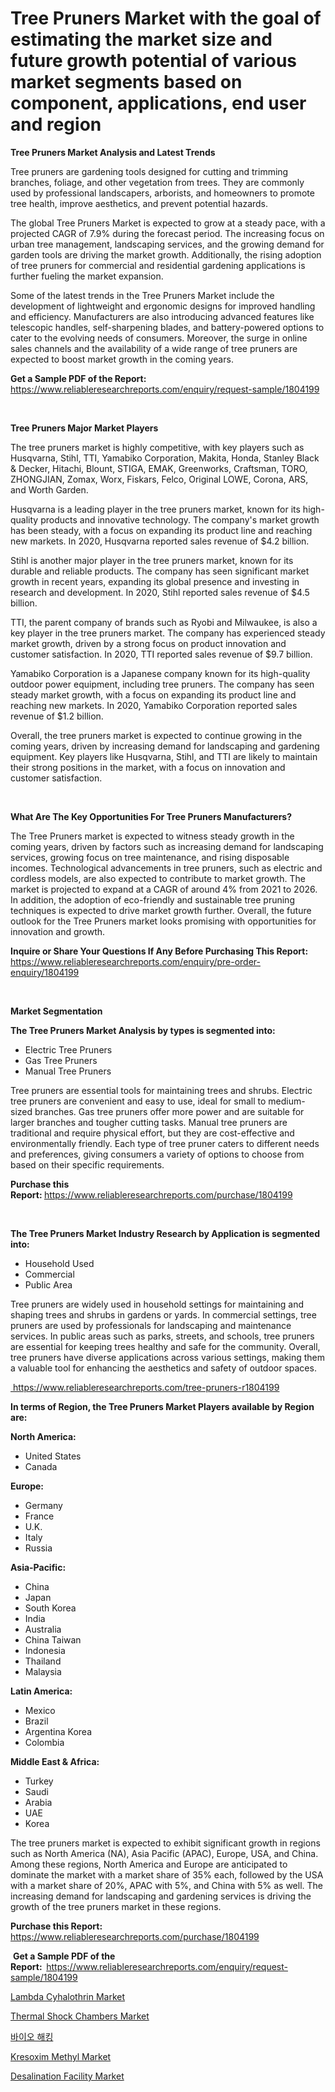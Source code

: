 <p><h1>Tree Pruners Market with the goal of estimating the market size and future growth potential of various market segments based on component, applications, end user and region</h1></p><p><strong>Tree Pruners Market Analysis and Latest Trends</strong></p>
<p><p>Tree pruners are gardening tools designed for cutting and trimming branches, foliage, and other vegetation from trees. They are commonly used by professional landscapers, arborists, and homeowners to promote tree health, improve aesthetics, and prevent potential hazards.</p><p>The global Tree Pruners Market is expected to grow at a steady pace, with a projected CAGR of 7.9% during the forecast period. The increasing focus on urban tree management, landscaping services, and the growing demand for garden tools are driving the market growth. Additionally, the rising adoption of tree pruners for commercial and residential gardening applications is further fueling the market expansion.</p><p>Some of the latest trends in the Tree Pruners Market include the development of lightweight and ergonomic designs for improved handling and efficiency. Manufacturers are also introducing advanced features like telescopic handles, self-sharpening blades, and battery-powered options to cater to the evolving needs of consumers. Moreover, the surge in online sales channels and the availability of a wide range of tree pruners are expected to boost market growth in the coming years.</p></p>
<p><strong>Get a Sample PDF of the Report:&nbsp;</strong> <a href="https://www.reliableresearchreports.com/enquiry/request-sample/1804199">https://www.reliableresearchreports.com/enquiry/request-sample/1804199</a></p>
<p>&nbsp;</p>
<p><strong>Tree Pruners Major Market Players</strong></p>
<p><p>The tree pruners market is highly competitive, with key players such as Husqvarna, Stihl, TTI, Yamabiko Corporation, Makita, Honda, Stanley Black & Decker, Hitachi, Blount, STIGA, EMAK, Greenworks, Craftsman, TORO, ZHONGJIAN, Zomax, Worx, Fiskars, Felco, Original LOWE, Corona, ARS, and Worth Garden. </p><p>Husqvarna is a leading player in the tree pruners market, known for its high-quality products and innovative technology. The company's market growth has been steady, with a focus on expanding its product line and reaching new markets. In 2020, Husqvarna reported sales revenue of $4.2 billion.</p><p>Stihl is another major player in the tree pruners market, known for its durable and reliable products. The company has seen significant market growth in recent years, expanding its global presence and investing in research and development. In 2020, Stihl reported sales revenue of $4.5 billion.</p><p>TTI, the parent company of brands such as Ryobi and Milwaukee, is also a key player in the tree pruners market. The company has experienced steady market growth, driven by a strong focus on product innovation and customer satisfaction. In 2020, TTI reported sales revenue of $9.7 billion.</p><p>Yamabiko Corporation is a Japanese company known for its high-quality outdoor power equipment, including tree pruners. The company has seen steady market growth, with a focus on expanding its product line and reaching new markets. In 2020, Yamabiko Corporation reported sales revenue of $1.2 billion.</p><p>Overall, the tree pruners market is expected to continue growing in the coming years, driven by increasing demand for landscaping and gardening equipment. Key players like Husqvarna, Stihl, and TTI are likely to maintain their strong positions in the market, with a focus on innovation and customer satisfaction.</p></p>
<p>&nbsp;</p>
<p><strong>What Are The Key Opportunities For Tree Pruners Manufacturers?</strong></p>
<p><p>The Tree Pruners market is expected to witness steady growth in the coming years, driven by factors such as increasing demand for landscaping services, growing focus on tree maintenance, and rising disposable incomes. Technological advancements in tree pruners, such as electric and cordless models, are also expected to contribute to market growth. The market is projected to expand at a CAGR of around 4% from 2021 to 2026. In addition, the adoption of eco-friendly and sustainable tree pruning techniques is expected to drive market growth further. Overall, the future outlook for the Tree Pruners market looks promising with opportunities for innovation and growth.</p></p>
<p><strong>Inquire or Share Your Questions If Any Before Purchasing This Report:</strong> <a href="https://www.reliableresearchreports.com/enquiry/pre-order-enquiry/1804199">https://www.reliableresearchreports.com/enquiry/pre-order-enquiry/1804199</a></p>
<p>&nbsp;</p>
<p><strong>Market Segmentation</strong></p>
<p><strong>The Tree Pruners Market Analysis by types is segmented into:</strong></p>
<p><ul><li>Electric Tree Pruners</li><li>Gas Tree Pruners</li><li>Manual Tree Pruners</li></ul></p>
<p><p>Tree pruners are essential tools for maintaining trees and shrubs. Electric tree pruners are convenient and easy to use, ideal for small to medium-sized branches. Gas tree pruners offer more power and are suitable for larger branches and tougher cutting tasks. Manual tree pruners are traditional and require physical effort, but they are cost-effective and environmentally friendly. Each type of tree pruner caters to different needs and preferences, giving consumers a variety of options to choose from based on their specific requirements.</p></p>
<p><strong>Purchase this Report:&nbsp;</strong><a href="https://www.reliableresearchreports.com/purchase/1804199">https://www.reliableresearchreports.com/purchase/1804199</a></p>
<p>&nbsp;</p>
<p><strong>The Tree Pruners Market Industry Research by Application is segmented into:</strong></p>
<p><ul><li>Household Used</li><li>Commercial</li><li>Public Area</li></ul></p>
<p><p>Tree pruners are widely used in household settings for maintaining and shaping trees and shrubs in gardens or yards. In commercial settings, tree pruners are used by professionals for landscaping and maintenance services. In public areas such as parks, streets, and schools, tree pruners are essential for keeping trees healthy and safe for the community. Overall, tree pruners have diverse applications across various settings, making them a valuable tool for enhancing the aesthetics and safety of outdoor spaces.</p></p>
<p><a href="https://www.reliableresearchreports.com/tree-pruners-r1804199">&nbsp;https://www.reliableresearchreports.com/tree-pruners-r1804199</a></p>
<p><strong>In terms of Region, the Tree Pruners Market Players available by Region are:</strong></p>
<p>
    <p> <strong> North America: </strong>
        <ul>
            <li>United States</li>
            <li>Canada</li>
        </ul>
        </p> 
    <p> <strong> Europe: </strong>
        <ul>
            <li>Germany</li>
            <li>France</li>
            <li>U.K.</li>
            <li>Italy</li>
            <li>Russia</li>
        </ul>
        </p> 
    <p> <strong> Asia-Pacific: </strong>
        <ul>
            <li>China</li>
            <li>Japan</li>
            <li>South Korea</li>
            <li>India</li>
            <li>Australia</li>
            <li>China Taiwan</li>
            <li>Indonesia</li>
            <li>Thailand</li>
            <li>Malaysia</li>
        </ul>
        </p> 
    <p> <strong> Latin America: </strong>
        <ul>
            <li>Mexico</li>
            <li>Brazil</li>
            <li>Argentina Korea</li>
            <li>Colombia</li>
        </ul>
        </p> 
    <p> <strong> Middle East & Africa: </strong>
        <ul>
            <li>Turkey</li>
            <li>Saudi</li>
            <li>Arabia</li>
            <li>UAE</li>
            <li>Korea</li>
        </ul>
    </p>
    </p>
<p><p>The tree pruners market is expected to exhibit significant growth in regions such as North America (NA), Asia Pacific (APAC), Europe, USA, and China. Among these regions, North America and Europe are anticipated to dominate the market with a market share of 35% each, followed by the USA with a market share of 20%, APAC with 5%, and China with 5% as well. The increasing demand for landscaping and gardening services is driving the growth of the tree pruners market in these regions.</p></p>
<p><strong>Purchase this Report: </strong><a href="https://www.reliableresearchreports.com/purchase/1804199">https://www.reliableresearchreports.com/purchase/1804199</a></p>
<p>&nbsp;<strong>Get a Sample PDF of the Report:&nbsp;&nbsp;</strong><a href="https://www.reliableresearchreports.com/enquiry/request-sample/1804199">https://www.reliableresearchreports.com/enquiry/request-sample/1804199</a></p>
<p><strong></strong></p>
<p><p><a href="https://issuu.com/reportprime-2/docs/lambda-cyhalothrin-market-size-2030.pptx">Lambda Cyhalothrin Market</a></p><p><a href="https://github.com/jaidynmorantestelletmjzya/Market-Research-Report-List-2/blob/main/thermal-shock-chambers-market.md">Thermal Shock Chambers Market</a></p><p><a href="https://medium.com/@raymondietrich7892023/%EB%B0%94%EC%9D%B4%EC%98%A4%ED%95%B4%ED%82%B9-%EC%8B%9C%EC%9E%A5%EC%9D%80-%EC%8B%9C%EC%9E%A5-%EC%A0%90%EC%9C%A0%EC%9C%A8-%EC%8B%9C%EC%9E%A5-%EB%8F%99%ED%96%A5-%EB%B0%8F-%EC%8B%9C%EC%9E%A5-%EC%84%B1%EC%9E%A5%EC%97%90-%EB%8C%80%ED%95%9C-%EC%A0%95%EB%B3%B4%EB%A5%BC-%EC%A0%9C%EA%B3%B5%ED%95%A9%EB%8B%88%EB%8B%A4-9fdda6eb9723">바이오 해킹</a></p><p><a href="https://issuu.com/reportprime-2/docs/kresoxim-methyl-market-size-2030.pptx">Kresoxim Methyl Market</a></p><p><a href="https://github.com/ruddyyedelwadw/Market-Research-Report-List-2/blob/main/desalination-facility-market.md">Desalination Facility Market</a></p></p>